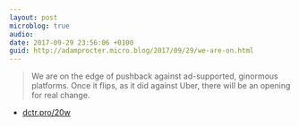 ```yaml
---
layout: post
microblog: true
audio: 
date: 2017-09-29 23:56:06 +0100
guid: http://adamprocter.micro.blog/2017/09/29/we-are-on.html
---
```

> We are on the edge of pushback against ad-supported, ginormous platforms. Once it flips, as it did against Uber, there will be an opening for real change. 

- [dctr.pro/20w](http://dctr.pro/20w)
